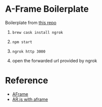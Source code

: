 # A-Frame Boilerplate

Boilerplate from [this repo](https://github.com/aframevr/aframe-boilerplate/)

1. `brew cask install ngrok`

1. `npm start`

1. `ngrok http 3000`

1. open the forwarded url provided by ngrok

# Reference

- [AFrame](https://aframe.io/)
- [AR.js with aframe](https://aframe.io/blog/arjs/)